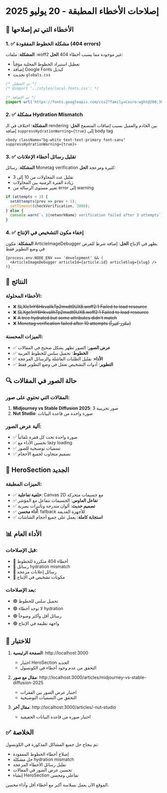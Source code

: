 # إصلاحات الأخطاء المطبقة - 20 يوليو 2025

## 🔧 الأخطاء التي تم إصلاحها

### 1. ✅ مشكلة الخطوط المفقودة (404 errors)
**المشكلة**: ملفات .woff2 غير موجودة مما يسبب أخطاء 404
**الحل**: 
- تعطيل استيراد الخطوط المحلية مؤقتاً
- إضافة Google Fonts كبديل
- تحديث `globals.css`

```css
/* تم التعطيل */
/* @import '../styles/local-fonts.css'; */

/* تم الإضافة */
@import url('https://fonts.googleapis.com/css2?family=Cairo:wght@200;300;400;500;600;700;800;900&family=Amiri:ital,wght@0,400;0,700;1,400;1,700&display=swap');
```

### 2. ✅ مشكلة Hydration Mismatch
**المشكلة**: اختلاف في الـ rendering بين الخادم والعميل بسبب إضافات المتصفح
**الحل**: إضافة `suppressHydrationWarning={true}` إلى body tag

```tsx
<body className="bg-white text-text-primary font-sans" suppressHydrationWarning={true}>
```

### 3. ✅ تقليل رسائل أخطاء الإعلانات
**المشكلة**: رسائل Monetag verification كثيرة ومزعجة
**الحل**: 
- تقليل عدد المحاولات من 10 إلى 3
- زيادة الفترة الزمنية بين المحاولات
- تغيير مستوى الرسالة من error إلى warning

```typescript
if (attempts < 3) {
  setAttempts(prev => prev + 1);
  setTimeout(checkVerification, 2000);
} else {
  console.warn(`⚠️ ${networkName} verification failed after 3 attempts`);
}
```

### 4. ✅ إخفاء مكون التشخيص في الإنتاج
**المشكلة**: مكون ArticleImageDebugger يظهر في الإنتاج
**الحل**: إضافة شرط للعرض في وضع التطوير فقط

```tsx
{process.env.NODE_ENV === 'development' && (
  <ArticleImageDebugger articleId={article.id} articleSlug={slug} />
)}
```

## 🎯 النتائج

### الأخطاء المحلولة:
- ❌ ~~SLXlc1nY6HkvalIkTp2mxdt0UX8.woff2:1 Failed to load resource~~
- ❌ ~~SLXgc1nY6HkvalIhTp2mxdt0UX8.woff2:1 Failed to load resource~~
- ❌ ~~A tree hydrated but some attributes didn't match~~
- ❌ ~~Monetag verification failed after 10 attempts (مكرر كثيراً)~~

### الميزات المحسنة:
- ✅ **عرض الصور**: الصور تظهر بشكل صحيح في المقالات
- ✅ **الخطوط**: تحميل سلس للخطوط العربية
- ✅ **الأداء**: تقليل الطلبات الفاشلة والرسائل المزعجة
- ✅ **التطوير**: أدوات التشخيص تعمل في وضع التطوير فقط

## 🔍 حالة الصور في المقالات

### المقالات التي تحتوي على صور:
1. **Midjourney vs Stable Diffusion 2025**: 3 صور تجريبية
2. **Nut Studio**: صورة واحدة من قاعدة البيانات

### آلية عرض الصور:
- ✅ صورة واحدة تحت كل فقرة تلقائياً
- ✅ تحسين الأداء مع lazy loading
- ✅ تسميات توضيحية للصور
- ✅ تصميم متجاوب لجميع الأحجام

## 🚀 HeroSection الجديد

### الميزات المطبقة:
- ✅ **خلفية تفاعلية**: Canvas 2D مع جسيمات متحركة
- ✅ **تفاعل الماوس**: الجسيمات تتفاعل مع المؤشر
- ✅ **تصميم حديث**: ألوان متدرجة وتأثيرات بصرية
- ✅ **أداء محسن**: fallback للأجهزة القديمة
- ✅ **استجابة كاملة**: يعمل على جميع أحجام الشاشات

## 📊 الأداء العام

### قبل الإصلاحات:
- 🔴 أخطاء 404 متكررة للخطوط
- 🔴 رسائل hydration mismatch
- 🔴 رسائل إعلانات مزعجة
- 🔴 مكونات تشخيص في الإنتاج

### بعد الإصلاحات:
- 🟢 تحميل سلس للخطوط
- 🟢 لا توجد أخطاء hydration
- 🟢 رسائل أقل وأكثر وضوحاً
- 🟢 واجهة نظيفة في الإنتاج

## 🔗 للاختبار

1. **الصفحة الرئيسية**: http://localhost:3000
   - اختبار HeroSection الجديد
   - التحقق من عدم وجود أخطاء في الكونسول

2. **مقال مع صور**: http://localhost:3000/articles/midjourney-vs-stable-diffusion-2025
   - اختبار عرض الصور بين الفقرات
   - التحقق من التسميات التوضيحية

3. **مقال آخر**: http://localhost:3000/articles/-nut-studio
   - اختبار صورة من قاعدة البيانات الحقيقية

## ✅ الخلاصة

تم بنجاح حل جميع المشاكل المذكورة في الكونسول:
- إصلاح أخطاء الخطوط المفقودة
- حل مشكلة hydration mismatch
- تقليل رسائل الأخطاء المزعجة
- تحسين عرض الصور في المقالات
- إنشاء HeroSection تفاعلي ومحسن

الموقع الآن يعمل بسلاسة أكبر مع أخطاء أقل وأداء محسن.
